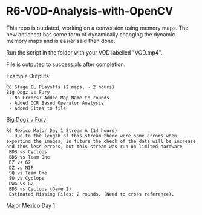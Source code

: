 # R6-VOD-Analysis-with-OpenCV
This repo is outdated, working on a conversion using memory maps. The new anticheat has some form of dynamically changing the dynamic memory maps and is easier said then done.

Run the script in the folder with your VOD labelled "VOD.mp4".

File is outputed to success.xls after completion.

Example Outputs:

    R6 Stage CL PLayoffs (2 maps, ~ 2 hours) 
    Big Dogz vs Fury
     - No Errors: Added Map Name to rounds
     - Added OCR Based Operator Analysis
     - Added Sites to file
  [Big Dogz v Fury](https://cdn.discordapp.com/attachments/878643247063367690/880354170035650560/success.xls?ex=65cdbe36&is=65bb4936&hm=461477d2f6eb2158a26094554cc1013ec7993ec3dabd7d6dc1a6e802b440b492&)

    R6 Mexico Major Day 1 Stream A (14 hours)
     - Due to the length of this stream there were some errors when exporting the images, in future the check of the data will be increase and thus less errors, but this stream was run on limited hardware
     BDS vs Cyclops
     BDS vs Team One
     DZ vs G2
     DZ vs NIP
     SQ vs Team One
     SQ vs Cyclops
     DWG vs G2
     BDS vs Cyclops (Game 2)
     Estimated Missing Files: 2 rounds. (Need to cross reference).
  [Major Mexico Day 1](https://cdn.discordapp.com/attachments/878643247063367690/878648458750332968/success.xls?ex=65d0c425&is=65be4f25&hm=bba889308fce12f2847c79d72c0cfbd7c58bccf20d878430a33948b040178682&)
